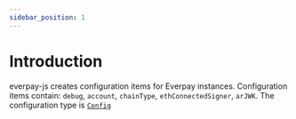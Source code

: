 ```yaml
---
sidebar_position: 1
---
```


# Introduction

everpay-js creates configuration items for Everpay instances. Configuration items contain: `debug`, `account`, `chainType`, `ethConnectedSigner`, `arJWK`. The configuration type is [`Config`](../types#config)
